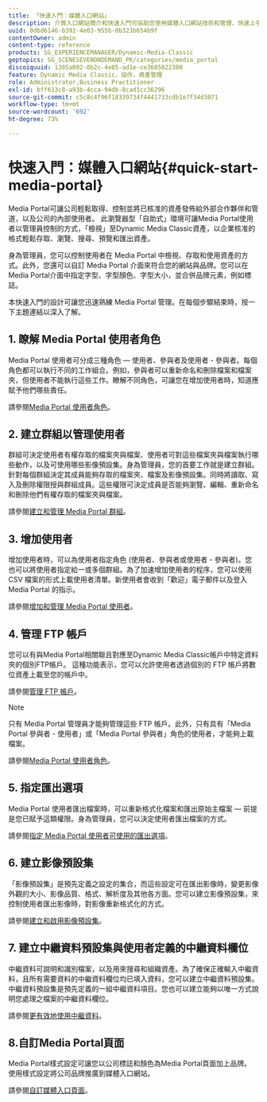 ```yaml
---
title: 「快速入門：媒體入口網站」
description: 介質入口網站簡介和快速入門可協助您使用媒體入口網站技術和管理，快速上手並執行。
uuid: 0dbd6146-b392-4e03-955b-0b323b654b9f
contentOwner: admin
content-type: reference
products: SG_EXPERIENCEMANAGER/Dynamic-Media-Classic
geptopics: SG_SCENESEVENONDEMAND_PK/categories/media_portal
discoiquuid: 1385a092-0b2c-4e05-ad1e-ce3685022300
feature: Dynamic Media Classic，協作，資產管理
role: Administrator,Business Practitioner
exl-id: bff613c8-a93b-4cca-94db-8cad1cc36296
source-git-commit: c5c8c4f96f18339734f4441733cdb1e7f34d3071
workflow-type: tm+mt
source-wordcount: '692'
ht-degree: 73%

---
```


# 快速入門：媒體入口網站{#quick-start-media-portal}

Media Portal可讓公司輕鬆取得、控制並將已核准的資產發佈給外部合作夥伴和管道，以及公司的內部使用者。 此瀏覽器型「自助式」環境可讓Media Portal使用者以管理員控制的方式，「檢視」至Dynamic Media Classic資產，以企業核准的格式輕鬆存取、瀏覽、搜尋、預覽和匯出資產。

身為管理員，您可以控制使用者在 Media Portal 中檢視、存取和使用資產的方式。此外，您還可以自訂 Media Portal 介面來符合您的網站與品牌。您可以在Media Portal介面中指定字型、字型顏色、字型大小，並合併品牌元素，例如標誌。

本快速入門的設計可讓您迅速熟練 Media Portal 管理。在每個步驟結束時，按一下主題連結以深入了解。

## 1. 瞭解 Media Portal 使用者角色

Media Portal 使用者可分成三種角色 — 使用者、參與者及使用者 - 參與者。每個角色都可以執行不同的工作組合。例如，參與者可以重新命名和刪除檔案和檔案夾，但使用者不能執行這些工作。瞭解不同角色，可讓您在增加使用者時，知道應賦予他們哪些責任。

請參閱[Media Portal 使用者角色](media-portal-user-roles.md#media_portal_user_roles)。

## 2. 建立群組以管理使用者

群組可決定使用者有權存取的檔案夾與檔案、使用者可對這些檔案夾與檔案執行哪些動作，以及可使用哪些影像預設集。身為管理員，您的首要工作就是建立群組。針對每個群組決定其成員能夠存取的檔案夾、檔案及影像預設集。同時將讀取、寫入及刪除權限授與群組成員。這些權限可決定成員是否能夠瀏覽、編輯、重新命名和刪除他們有權存取的檔案夾與檔案。

請參閱[建立和管理 Media Portal 群組](creating-media-portal-groups.md#creating_and_managing_media_portal_groups)。

## 3. 增加使用者

增加使用者時，可以為使用者指定角色 (使用者、參與者或使用者 - 參與者)。您也可以將使用者指定給一或多個群組。為了加速增加使用者的程序，您可以使用 CSV 檔案的形式上載使用者清單。新使用者會收到「歡迎」電子郵件以及登入 Media Portal 的指示。

請參閱[增加和管理 Media Portal 使用者](adding-media-portal-users.md#adding_and_managing_media_portal_users)。

## 4. 管理 FTP 帳戶

您可以有與Media Portal相關聯且對應至Dynamic Media Classic帳戶中特定資料夾的個別FTP帳戶。 這種功能表示，您可以允許使用者透過個別的 FTP 帳戶將數位資產上載至您的帳戶中。

請參閱[管理 FTP 帳戶](ftp-accounts.md#managing_ftp_accounts)。

>[!NOTE]
>
>只有 Media Portal 管理員才能夠管理這些 FTP 帳戶。此外，只有具有「Media Portal 參與者 - 使用者」或「Media Portal 參與者」角色的使用者，才能夠上載檔案。

請參閱[Media Portal 使用者角色](media-portal-user-roles.md#media_portal_user_roles)。

## 5. 指定匯出選項

Media Portal 使用者匯出檔案時，可以重新格式化檔案和匯出原始主檔案 — 前提是您已賦予這類權限。身為管理員，您可以決定使用者匯出檔案的方式。

請參閱[指定 Media Portal 使用者可使用的匯出選項](specifying-export-options-available-media.md#specifying_export_options_available_to_media_portal_users)。

## 6. 建立影像預設集

「影像預設集」是預先定義之設定的集合，而這些設定可在匯出影像時，變更影像外觀的大小、影像品質、格式、解析度及其他各方面。您可以建立影像預設集，來控制使用者匯出影像時，對影像重新格式化的方式。

請參閱[建立和啟用影像預設集](creating-enabling-image-presets.md#creating_and_enabling_image_presets)。

## 7. 建立中繼資料預設集與使用者定義的中繼資料欄位

中繼資料可說明和識別檔案，以及用來搜尋和組織資產。為了確保正確輸入中繼資料，且所有需要資料的中繼資料欄位均已填入資料，您可以建立中繼資料預設集。中繼資料預設集是預先定義的一組中繼資料項目。您也可以建立能夠以唯一方式說明您處理之檔案的中繼資料欄位。

請參閱[更有效地使用中繼資料](making-efficient-metadata.md#making_more_efficient_use_of_metadata)。

## 8.自訂Media Portal頁面

Media Portal樣式設定可讓您以公司標誌和顏色為Media Portal頁面加上品牌。 使用樣式設定將公司品牌推廣到媒體入口網站。

請參閱[自訂媒體入口頁面](customizing-media-portal-screen.md#customizing_the_media_portal_screen)。
